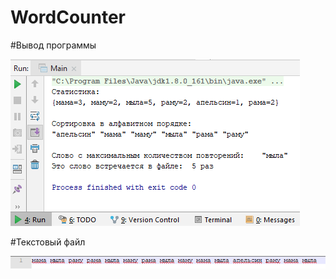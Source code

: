 # WordCounter

#Вывод программы

![#Вывод программы](https://github.com/plotnikvk/WordCounter/blob/master/src/com/company/Result.png)

#Текстовый файл

![#Текстовый файл](https://github.com/plotnikvk/WordCounter/blob/master/src/com/company/File.png)
